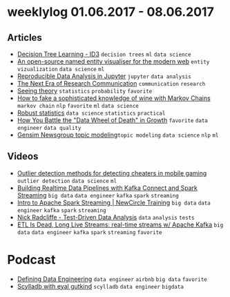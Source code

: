 # weeklylog 01.06.2017 - 08.06.2017

## Articles
- [Decision Tree Learning - ID3](https://fenix.tecnico.ulisboa.pt/downloadFile/3779571252917/licao_17.pdf) `decision trees` `ml` `data science`
- [An open-source named entity visualiser for the modern web](https://explosion.ai/blog/displacy-ent-named-entity-visualizer) `entity` `vizualization` `data science` `ml`
- [Reproducible Data Analysis in Jupyter](https://jakevdp.github.io/blog/2017/03/03/reproducible-data-analysis-in-jupyter/?cmp=em-data-na-na-newsltr_20170322&imm_mid=0ef31d&utm_campaign=Revue%20newsletter) `jupyter` `data analysis`
- [The Next Era of Research Communication](https://www.google.com/url?q=https%3A%2F%2Fblog.datazar.com%2Fthe-next-era-of-research-communication-8cf5f64273ff&sa=D&sntz=1&usg=AFQjCNF96XU9XKP1St4Ew0_I39IDt9q9uQ) `communication` `research`
- [Seeing theory](http://students.brown.edu/seeing-theory/) `statistics` `probability` `favorite` 
- [How to fake a sophisticated knowledge of wine with Markov Chains](http://www.onthelambda.com/2014/02/20/how-to-fake-a-sophisticated-knowledge-of-wine-with-markov-chains/) `markov chain` `nlp` `favorite` `ml` `data science`
- [Robust statistics](https://en.wikipedia.org/wiki/Robust_statistics) `data science` `statistics` `practical`
- [How You Battle the "Data Wheel of Death" in Growth](https://www.coelevate.com/essays/growth-data-mistakes?utm_campaign=Data%2BElixir) `favorite` `data engineer` `data quality`
- [Gensim Newsgroup topic modeling](https://github.com/bmabey/pyLDAvis/blob/master/notebooks/Gensim%20Newsgroup.ipynb)`topic modeling` `data science` `nlp` `ml`
    

## Videos
- [Outlier detection methods for detecting cheaters in mobile gaming](https://www.youtube.com/watch?v=Q2HLPCBStLQ) `outlier detection` `data science` `ml`
- [Building Realtime Data Pipelines with Kafka Connect and Spark Streaming](https://www.youtube.com/watch?v=wMLAlJimPzk) `big data` `data engineer` `kafka` `spark` `streaming`
- [Intro to Apache Spark Streaming | NewCircle Training](https://www.youtube.com/watch?v=2STfulBcorA) `big data` `data engineer` `kafka` `spark` `streaming` 
- [Nick Radcliffe - Test-Driven Data Analysis](https://www.youtube.com/watch?v=TGwZnZYg0jw) `data` `analysis` `tests`
- [ETL Is Dead, Long Live Streams: real-time streams w/ Apache Kafka](https://www.youtube.com/watch?v=I32hmY4diFY) `big data` `data engineer` `kafka` `spark` `streaming` `favorite`


# Podcast
- [Defining Data Engineering](https://www.dataengineeringpodcast.com/wp-content/uploads/Episode-3-Defining-Data-Engineering-with-Maxime-Beauchemin.mp3?ptm_source=download&ptm_context=select-button&ptm_request=75f26ff860f2&ptm_file=Episode-3-Defining-Data-Engineering-with-Maxime-Beauchemin.mp3#) `data engineer` `airbnb` `big data` `favorite`
- [Scylladb with eyal gutkind](https://www.dataengineeringpodcast.com/episode-4-scylladb-with-eyal-gutkind/) `scylladb` `data engineer` `bigdata`
